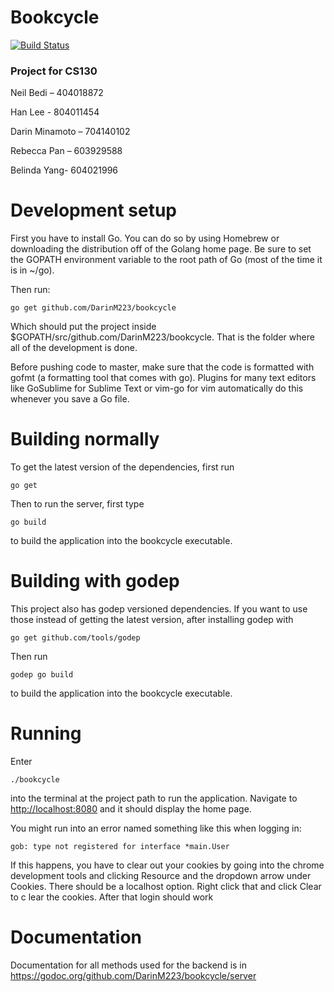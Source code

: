 # Bookcycle

[![Build Status](https://travis-ci.org/DarinM223/bookcycle.svg)](https://travis-ci.org/DarinM223/bookcycle)

### Project for CS130

Neil Bedi – 404018872

Han Lee - 804011454

Darin Minamoto – 704140102

Rebecca Pan – 603929588

Belinda Yang- 604021996

Development setup
=================

First you have to install Go. You can do so by using Homebrew or downloading the distribution off of the Golang home page. Be sure to set the GOPATH environment variable to the root path of Go (most of the time it is in ~/go). 

Then run:
```
go get github.com/DarinM223/bookcycle
```
Which should put the project inside $GOPATH/src/github.com/DarinM223/bookcycle. That is the folder where all of the development is done. 

Before pushing code to master, make sure that the code is formatted with gofmt (a formatting tool that comes with go). Plugins for many text editors like GoSublime for Sublime Text or vim-go for vim automatically do this whenever you save a Go file.

Building normally
=================
To get the latest version of the dependencies, first run 
```
go get
```

Then to run the server, first type
```
go build
```
to build the application into the bookcycle executable. 

Building with godep
===================
This project also has godep versioned dependencies. If you want to use those instead of getting the latest version, after installing godep with 
```
go get github.com/tools/godep
```

Then run
```
godep go build
```
to build the application into the bookcycle executable.

Running
=======
Enter
```
./bookcycle
```
into the terminal at the project path to run the application. Navigate to [http://localhost:8080](http://localhost:8080) and it should display the home page.

You might run into an error named something like this when logging in:
```
gob: type not registered for interface *main.User
```
If this happens, you have to clear out your cookies by going into the chrome development tools and clicking Resource and the dropdown arrow under Cookies. There should be a localhost option. Right click that and click Clear to c lear the cookies. After that login should work

Documentation
=============
Documentation for all methods used for the backend is in https://godoc.org/github.com/DarinM223/bookcycle/server

